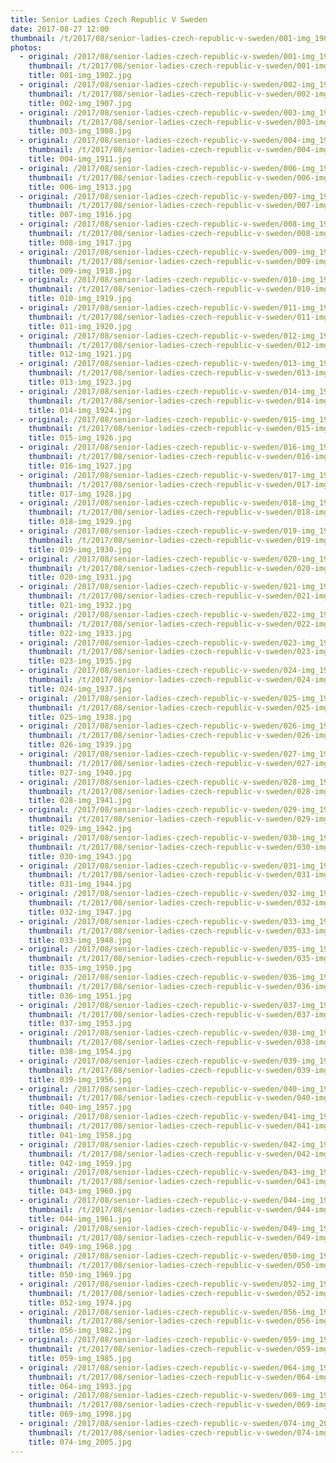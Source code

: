 ```yaml
---
title: Senior Ladies Czech Republic V Sweden
date: 2017-08-27 12:00
thumbnail: /t/2017/08/senior-ladies-czech-republic-v-sweden/001-img_1902.jpg
photos:
  - original: /2017/08/senior-ladies-czech-republic-v-sweden/001-img_1902.jpg
    thumbnail: /t/2017/08/senior-ladies-czech-republic-v-sweden/001-img_1902.jpg
    title: 001-img_1902.jpg
  - original: /2017/08/senior-ladies-czech-republic-v-sweden/002-img_1907.jpg
    thumbnail: /t/2017/08/senior-ladies-czech-republic-v-sweden/002-img_1907.jpg
    title: 002-img_1907.jpg
  - original: /2017/08/senior-ladies-czech-republic-v-sweden/003-img_1908.jpg
    thumbnail: /t/2017/08/senior-ladies-czech-republic-v-sweden/003-img_1908.jpg
    title: 003-img_1908.jpg
  - original: /2017/08/senior-ladies-czech-republic-v-sweden/004-img_1911.jpg
    thumbnail: /t/2017/08/senior-ladies-czech-republic-v-sweden/004-img_1911.jpg
    title: 004-img_1911.jpg
  - original: /2017/08/senior-ladies-czech-republic-v-sweden/006-img_1913.jpg
    thumbnail: /t/2017/08/senior-ladies-czech-republic-v-sweden/006-img_1913.jpg
    title: 006-img_1913.jpg
  - original: /2017/08/senior-ladies-czech-republic-v-sweden/007-img_1916.jpg
    thumbnail: /t/2017/08/senior-ladies-czech-republic-v-sweden/007-img_1916.jpg
    title: 007-img_1916.jpg
  - original: /2017/08/senior-ladies-czech-republic-v-sweden/008-img_1917.jpg
    thumbnail: /t/2017/08/senior-ladies-czech-republic-v-sweden/008-img_1917.jpg
    title: 008-img_1917.jpg
  - original: /2017/08/senior-ladies-czech-republic-v-sweden/009-img_1918.jpg
    thumbnail: /t/2017/08/senior-ladies-czech-republic-v-sweden/009-img_1918.jpg
    title: 009-img_1918.jpg
  - original: /2017/08/senior-ladies-czech-republic-v-sweden/010-img_1919.jpg
    thumbnail: /t/2017/08/senior-ladies-czech-republic-v-sweden/010-img_1919.jpg
    title: 010-img_1919.jpg
  - original: /2017/08/senior-ladies-czech-republic-v-sweden/011-img_1920.jpg
    thumbnail: /t/2017/08/senior-ladies-czech-republic-v-sweden/011-img_1920.jpg
    title: 011-img_1920.jpg
  - original: /2017/08/senior-ladies-czech-republic-v-sweden/012-img_1921.jpg
    thumbnail: /t/2017/08/senior-ladies-czech-republic-v-sweden/012-img_1921.jpg
    title: 012-img_1921.jpg
  - original: /2017/08/senior-ladies-czech-republic-v-sweden/013-img_1923.jpg
    thumbnail: /t/2017/08/senior-ladies-czech-republic-v-sweden/013-img_1923.jpg
    title: 013-img_1923.jpg
  - original: /2017/08/senior-ladies-czech-republic-v-sweden/014-img_1924.jpg
    thumbnail: /t/2017/08/senior-ladies-czech-republic-v-sweden/014-img_1924.jpg
    title: 014-img_1924.jpg
  - original: /2017/08/senior-ladies-czech-republic-v-sweden/015-img_1926.jpg
    thumbnail: /t/2017/08/senior-ladies-czech-republic-v-sweden/015-img_1926.jpg
    title: 015-img_1926.jpg
  - original: /2017/08/senior-ladies-czech-republic-v-sweden/016-img_1927.jpg
    thumbnail: /t/2017/08/senior-ladies-czech-republic-v-sweden/016-img_1927.jpg
    title: 016-img_1927.jpg
  - original: /2017/08/senior-ladies-czech-republic-v-sweden/017-img_1928.jpg
    thumbnail: /t/2017/08/senior-ladies-czech-republic-v-sweden/017-img_1928.jpg
    title: 017-img_1928.jpg
  - original: /2017/08/senior-ladies-czech-republic-v-sweden/018-img_1929.jpg
    thumbnail: /t/2017/08/senior-ladies-czech-republic-v-sweden/018-img_1929.jpg
    title: 018-img_1929.jpg
  - original: /2017/08/senior-ladies-czech-republic-v-sweden/019-img_1930.jpg
    thumbnail: /t/2017/08/senior-ladies-czech-republic-v-sweden/019-img_1930.jpg
    title: 019-img_1930.jpg
  - original: /2017/08/senior-ladies-czech-republic-v-sweden/020-img_1931.jpg
    thumbnail: /t/2017/08/senior-ladies-czech-republic-v-sweden/020-img_1931.jpg
    title: 020-img_1931.jpg
  - original: /2017/08/senior-ladies-czech-republic-v-sweden/021-img_1932.jpg
    thumbnail: /t/2017/08/senior-ladies-czech-republic-v-sweden/021-img_1932.jpg
    title: 021-img_1932.jpg
  - original: /2017/08/senior-ladies-czech-republic-v-sweden/022-img_1933.jpg
    thumbnail: /t/2017/08/senior-ladies-czech-republic-v-sweden/022-img_1933.jpg
    title: 022-img_1933.jpg
  - original: /2017/08/senior-ladies-czech-republic-v-sweden/023-img_1935.jpg
    thumbnail: /t/2017/08/senior-ladies-czech-republic-v-sweden/023-img_1935.jpg
    title: 023-img_1935.jpg
  - original: /2017/08/senior-ladies-czech-republic-v-sweden/024-img_1937.jpg
    thumbnail: /t/2017/08/senior-ladies-czech-republic-v-sweden/024-img_1937.jpg
    title: 024-img_1937.jpg
  - original: /2017/08/senior-ladies-czech-republic-v-sweden/025-img_1938.jpg
    thumbnail: /t/2017/08/senior-ladies-czech-republic-v-sweden/025-img_1938.jpg
    title: 025-img_1938.jpg
  - original: /2017/08/senior-ladies-czech-republic-v-sweden/026-img_1939.jpg
    thumbnail: /t/2017/08/senior-ladies-czech-republic-v-sweden/026-img_1939.jpg
    title: 026-img_1939.jpg
  - original: /2017/08/senior-ladies-czech-republic-v-sweden/027-img_1940.jpg
    thumbnail: /t/2017/08/senior-ladies-czech-republic-v-sweden/027-img_1940.jpg
    title: 027-img_1940.jpg
  - original: /2017/08/senior-ladies-czech-republic-v-sweden/028-img_1941.jpg
    thumbnail: /t/2017/08/senior-ladies-czech-republic-v-sweden/028-img_1941.jpg
    title: 028-img_1941.jpg
  - original: /2017/08/senior-ladies-czech-republic-v-sweden/029-img_1942.jpg
    thumbnail: /t/2017/08/senior-ladies-czech-republic-v-sweden/029-img_1942.jpg
    title: 029-img_1942.jpg
  - original: /2017/08/senior-ladies-czech-republic-v-sweden/030-img_1943.jpg
    thumbnail: /t/2017/08/senior-ladies-czech-republic-v-sweden/030-img_1943.jpg
    title: 030-img_1943.jpg
  - original: /2017/08/senior-ladies-czech-republic-v-sweden/031-img_1944.jpg
    thumbnail: /t/2017/08/senior-ladies-czech-republic-v-sweden/031-img_1944.jpg
    title: 031-img_1944.jpg
  - original: /2017/08/senior-ladies-czech-republic-v-sweden/032-img_1947.jpg
    thumbnail: /t/2017/08/senior-ladies-czech-republic-v-sweden/032-img_1947.jpg
    title: 032-img_1947.jpg
  - original: /2017/08/senior-ladies-czech-republic-v-sweden/033-img_1948.jpg
    thumbnail: /t/2017/08/senior-ladies-czech-republic-v-sweden/033-img_1948.jpg
    title: 033-img_1948.jpg
  - original: /2017/08/senior-ladies-czech-republic-v-sweden/035-img_1950.jpg
    thumbnail: /t/2017/08/senior-ladies-czech-republic-v-sweden/035-img_1950.jpg
    title: 035-img_1950.jpg
  - original: /2017/08/senior-ladies-czech-republic-v-sweden/036-img_1951.jpg
    thumbnail: /t/2017/08/senior-ladies-czech-republic-v-sweden/036-img_1951.jpg
    title: 036-img_1951.jpg
  - original: /2017/08/senior-ladies-czech-republic-v-sweden/037-img_1953.jpg
    thumbnail: /t/2017/08/senior-ladies-czech-republic-v-sweden/037-img_1953.jpg
    title: 037-img_1953.jpg
  - original: /2017/08/senior-ladies-czech-republic-v-sweden/038-img_1954.jpg
    thumbnail: /t/2017/08/senior-ladies-czech-republic-v-sweden/038-img_1954.jpg
    title: 038-img_1954.jpg
  - original: /2017/08/senior-ladies-czech-republic-v-sweden/039-img_1956.jpg
    thumbnail: /t/2017/08/senior-ladies-czech-republic-v-sweden/039-img_1956.jpg
    title: 039-img_1956.jpg
  - original: /2017/08/senior-ladies-czech-republic-v-sweden/040-img_1957.jpg
    thumbnail: /t/2017/08/senior-ladies-czech-republic-v-sweden/040-img_1957.jpg
    title: 040-img_1957.jpg
  - original: /2017/08/senior-ladies-czech-republic-v-sweden/041-img_1958.jpg
    thumbnail: /t/2017/08/senior-ladies-czech-republic-v-sweden/041-img_1958.jpg
    title: 041-img_1958.jpg
  - original: /2017/08/senior-ladies-czech-republic-v-sweden/042-img_1959.jpg
    thumbnail: /t/2017/08/senior-ladies-czech-republic-v-sweden/042-img_1959.jpg
    title: 042-img_1959.jpg
  - original: /2017/08/senior-ladies-czech-republic-v-sweden/043-img_1960.jpg
    thumbnail: /t/2017/08/senior-ladies-czech-republic-v-sweden/043-img_1960.jpg
    title: 043-img_1960.jpg
  - original: /2017/08/senior-ladies-czech-republic-v-sweden/044-img_1961.jpg
    thumbnail: /t/2017/08/senior-ladies-czech-republic-v-sweden/044-img_1961.jpg
    title: 044-img_1961.jpg
  - original: /2017/08/senior-ladies-czech-republic-v-sweden/049-img_1968.jpg
    thumbnail: /t/2017/08/senior-ladies-czech-republic-v-sweden/049-img_1968.jpg
    title: 049-img_1968.jpg
  - original: /2017/08/senior-ladies-czech-republic-v-sweden/050-img_1969.jpg
    thumbnail: /t/2017/08/senior-ladies-czech-republic-v-sweden/050-img_1969.jpg
    title: 050-img_1969.jpg
  - original: /2017/08/senior-ladies-czech-republic-v-sweden/052-img_1974.jpg
    thumbnail: /t/2017/08/senior-ladies-czech-republic-v-sweden/052-img_1974.jpg
    title: 052-img_1974.jpg
  - original: /2017/08/senior-ladies-czech-republic-v-sweden/056-img_1982.jpg
    thumbnail: /t/2017/08/senior-ladies-czech-republic-v-sweden/056-img_1982.jpg
    title: 056-img_1982.jpg
  - original: /2017/08/senior-ladies-czech-republic-v-sweden/059-img_1985.jpg
    thumbnail: /t/2017/08/senior-ladies-czech-republic-v-sweden/059-img_1985.jpg
    title: 059-img_1985.jpg
  - original: /2017/08/senior-ladies-czech-republic-v-sweden/064-img_1993.jpg
    thumbnail: /t/2017/08/senior-ladies-czech-republic-v-sweden/064-img_1993.jpg
    title: 064-img_1993.jpg
  - original: /2017/08/senior-ladies-czech-republic-v-sweden/069-img_1998.jpg
    thumbnail: /t/2017/08/senior-ladies-czech-republic-v-sweden/069-img_1998.jpg
    title: 069-img_1998.jpg
  - original: /2017/08/senior-ladies-czech-republic-v-sweden/074-img_2005.jpg
    thumbnail: /t/2017/08/senior-ladies-czech-republic-v-sweden/074-img_2005.jpg
    title: 074-img_2005.jpg
---
```

